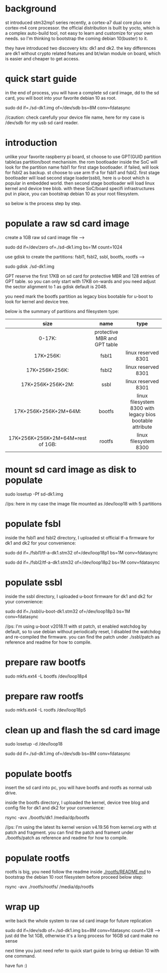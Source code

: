 # background
st introduced stm32mp1 series recently, a cortex-a7 dual core plus one cortex-m4 core processor. the official distribution is built by yocto, which is a complex auto-build tool, not easy to learn and customize for your own needs. so I'm thinking to bootstrap the coming debian 10(buster) to it.

they have introduced two discovery kits: dk1 and dk2. the key differences are dk1 without crypto related features and bt/wlan module on board, which is easier and cheaper to get access.

# quick start guide
in the end of process, you will have a complete sd card image, dd to the sd card, you will boot into your favorite debian 10 as root.

sudo dd if=./sd-dk1.img of=/dev/sdb bs=8M conv=fdatasync

//caution: check carefully your device file name, here for my case is /dev/sdb for my usb sd card reader.

# introduction
unlike your favorite raspberry pi board, st choose to use GPT(GUID partition table)as partition/boot mechanisim. the rom bootloader inside the SoC will look for the partition name fsbl1 for first stage bootloader. if failed, will look for fsbl2 as backup. st choose to use arm tf-a for fsbl1 and fsbl2. first stage bootloader will load second stage loader(ssbl), here is u-boot which is popular in embedded world. then second stage bootloader will load linux kernel and device tree blob. with these SoC/board specifi infrastructures put in place, you can bootstrap debian 10 as your root filesystem.

so below is the process step by step.

# populate a raw sd card image
create a 1GB raw sd card image file -->

sudo dd if=/dev/zero of=./sd-dk1.img bs=1M count=1024

use gdisk to create the partitions: fsbl1, fsbl2, ssbl, bootfs, rootfs -->

sudo gdisk ./sd-dk1.img

GPT reserve the first 17KB on sd card for protective MBR and 128 entries of GPT table. so you can only start with 17KB on-wards and you need adjust the sector alignment to 1 as gdisk default is 2048.

you need mark the bootfs partition as legacy bios bootable for u-boot to look for kernel and device tree.

below is the summary of partitions and filesystem type:

| size | name | type |
| :----: | :----: | :----: |
| 0-17K: | protective MBR and GPT table |
| 17K+256K: | fsbl1 | linux reserved 8301 |
| 17K+256K+256K: | fsbl2 | linux reserved 8301 |
| 17K+256K+256K+2M: | ssbl | linux reserved 8301 |
| 17K+256K+256K+2M+64M: | bootfs | linux filesystem 8300 with legacy bios bootable attribute |
| 17K+256K+256K+2M+64M+rest of 1GB: | rootfs | linux filesystem 8300 |

# mount sd card image as disk to populate
sudo losetup -Pf sd-dk1.img

//ps: here in my case the image file mounted as /dev/loop18 with 5 partitions  

# populate fsbl

inside the fsbl1 and fsbl2 directory, I uploaded st official tf-a firmware for dk1 and dk2 for your convenience:

sudo dd if=./fsbl1/tf-a-dk1.stm32 of=/dev/loop18p1 bs=1M conv=fdatasync  

sudo dd if=./fsbl2/tf-a-dk1.stm32 of=/dev/loop18p2 bs=1M conv=fdatasync

# populate ssbl

inside the ssbl directory, I uploaded u-boot firmware for dk1 and dk2 for your convenience: 

sudo dd if=./ssbl/u-boot-dk1.stm32 of=/dev/loop18p3 bs=1M conv=fdatasync

//ps: I'm using u-boot v2018.11 with st patch, st enabled watchdog by default, so to use debian without periodically reset, I disabled the watchdog and re-compiled the firmware. you can find the patch under ./ssbl/patch as reference and readme for how to compile.

# prepare raw bootfs

sudo mkfs.ext4 -L bootfs /dev/loop18p4

# prepare raw rootfs

sudo mkfs.ext4 -L rootfs /dev/loop18p5

# clean up and flash the sd card image

sudo losetup -d /dev/loop18

sudo dd if=./sd-dk1.img of=/dev/sdb bs=8M conv=fdatasync

# populate bootfs

insert the sd card into pc, you will have bootfs and rootfs as normal usb drive.

inside the bootfs directory, I uploaded the kernel, device tree blog and config file for dk1 and dk2 for your convenience:

rsync -avx ./bootfs/dk1 /media/dp/bootfs

//ps: I'm using the latest lts kernel version v4.19.56 from kernel.org with st patch and fragment. you can find the patch and frament under ./bootfs/patch as reference and readme for how to compile.

# populate rootfs

rootfs is big, you need follow the readme inside [./rootfs/README.md](./rootfs/README.md) to bootstrap the debian 10 root filesystem before proceed below step:

rsync -avx ./rootfs/rootfs/ /media/dp/rootfs

# wrap up
write back the whole system to raw sd card image for future replication

sudo dd if=/dev/sdb of=./sd-dk1.img bs=8M conv=fdatasync count=128  --> just dd the 1st 1GB, otherwise it's a long process for 16GB sd card make no sense

next time you just need refer to quick start guide to bring up debian 10 with one command.

have fun :)
